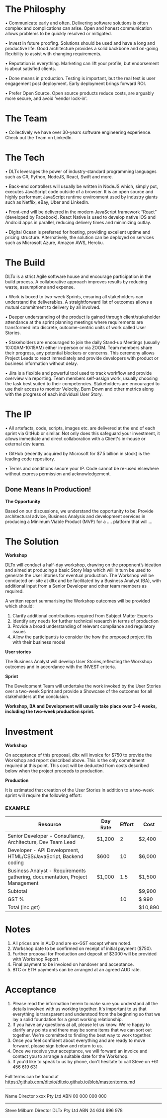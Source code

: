 # The Philosphy

• Communicate early and often. Delivering software solutions is often complex and complications can arise. Open and honest communication allows problems to be quickly resolved or mitigated.

• Invest in future proofing. Solutions should be used and have a long and productive life. Good architecture provides a solid backbone and on-going flexibility to assist with changing requirements.

• Reputation is everything. Marketing can lift your profile, but endorsement is about satisfied clients.

• Done means in production. Testing is important, but the real test is user engagement post deployment. Early deployment brings forward ROI.

• Prefer Open Source. Open source products reduce costs, are arguably more secure, and avoid ‘vendor lock-in'.

# The Team

• Collectively we have over 30-years software engineering experience. Check out the Team on LinkedIn.

# The Tech

• DLTx leverages the power of industry-standard programming languages such as C#, Python, NodeJS, React, Swift and more.

• Back-end controllers will usually be written in NodeJS which, simply put, executes JavaScript code outside of a browser.
It is an open source and highly performant JavaScript runtime environment used by industry giants such as Netflix, eBay,
Uber and LinkedIn.

• Front-end will be delivered in the modern JavaScript framework “React” (developed by Facebook). React Native is used to
develop native iOS and Android apps in parallel, reducing delivery times and minimizing outlay.

• Digital Ocean is preferred for hosting, providing excellent uptime and pricing structure. Alternatively, the solution can
be deployed on services such as Microsoft Azure, Amazon AWS, Heroku.

# The Build

DLTx is a strict Agile software house and encourage participation in the build process. A collaborative approach improves results by reducing waste, assumptions and expense.

• Work is boxed to two-week Sprints, ensuring all stakeholders can understand the deliverables. A straightforward list of outcomes allows a mutual commitment to delivery by all involved.

• Deeper understanding of the product is gained through client/stakeholder attendance at the sprint planning meetings where requirements are transformed into discrete, outcome-centric units of work called User Stories.

• Stakeholders are encouraged to join the daily Stand-up Meetings (usually 10:00AM-10:15AM) either in-person or via ZOOM. Team members share their progress, any potential blockers or concerns. This ceremony allows Project Leads to react immediately and provide developers with product or business information without delay.

• Jira is a flexible and powerful tool used to track workflow and provide overview via reporting. Team members self-assign work, usually choosing the task best suited to their competencies. Stakeholders are encouraged to use their access to monitor Velocity, Burn Down and other metrics along with the progress of each individual User Story.

# The IP

• All artefacts, code, scripts, images etc. are delivered at the end of each sprint via GitHub or similar. Not only does this safeguard your investment, it allows immediate and direct collaboration with a Client's in-house or external dev teams.

• GitHub (recently acquired by Microsoft for $7.5 billion in stock) is the leading code repository.

• Terms and conditions secure your IP. Code cannot be re-used elsewhere without express permission and acknowledgement.

## Done Means In Production!

**The Opportunity**

Based on our discussions, we understand the opportunity to be:
Provide architectural advice, Business Analysis and development services in producing a Minimum Viable Product (MVP) for a .... platform that will ...

# The Solution

**Workshop**

DLTx will conduct a half-day workshop, drawing on the proponent’s ideation and aimed at producing a basic Story Map which will in turn be used to generate the User Stories for eventual production. The Workshop will be conducted on-site at dltx and be facilitated by a Business Analyst (BA), with additional input from a Senior Developer and other team members as required.

A written report summarising the Workshop outcomes will be provided which should: 

1. Clarify additional contributions required from Subject Matter Experts
2. Identify any needs for further technical research in terms of production
3. Provide a broad understanding of relevant compliance and regulatory issues
4. Allow the participant/s to consider the how the proposed project fits with their business model

**User stories**

The Business Analyst will develop User Stories,reflecting the Workshop outcomes and in accordance with the INVEST criteria.
 
**Sprint**

The Development Team will undertake the work invoked by the User Stories over a two-week Sprint and provide a Showcase of the outcomes for all stakeholders at the conclusion.

**Workshop, BA and Development will usually take place over 3-4 weeks, including the two-week production sprint.**

# Investment

**Workshop**

On acceptance of this proposal, dltx will invoice for $750 to provide the Workshop and report described above. This is the only commitment required at this point. This cost will be deducted from costs described below when the project	proceeds to production. 
  
**Production**

It is estimated that creation of the User Stories in addition to a two-week sprint will require the following effort:

### EXAMPLE

| __Resource__ | __Day Rate__ | __Effort__ | __Cost__ |
|-------------|------------|------------|------------|
| Senior Developer - Consultancy, Architecture, Dev Team Lead        | $1,200    | 2  |$2,400 |
| Developer - API Development, HTML/CSS/JavaScript, Backend coding         | $600 | 10    | $6,000|
| Business Analyst - Requirements gathering, documentation, Project Management         | $1,000 | 1.5    | $1,500|
|Subtotal        | |    | $9,900|
|GST %        |  |  10  | $  990|
|Total (inc gst)        |  |    | $10,890 |


# Notes

1. All prices are in AUD and are ex-GST except where noted.
2. Workshop date to be confirmed on receipt of initial payment ($750).
3. Further proposal for Production and deposit of $3000 will be provided with Workshop Report.
4. Final payment to be invoiced on handover and acceptance.
5. BTC or ETH payments can be arranged at an agreed AUD rate.

# Acceptance

1. Please read the information herein to make sure you understand all the details involved with us working together. It's important to us that everything is transparent and understood from the beginning so that we lay a solid foundation for a great working relationship.
2. If you have any questions at all, please let us know. We're happy to clarify any points and there may be some items that we can sort out together. We're committed to finding the best way to work together.
3. Once you feel confident about everything and are ready to move forward, please sign below and return to us.
4. Once we receive your acceptance, we will forward an invoice and contact you to arrange a suitable date for the Workshop.
5. If you'd like to speak to us by phone, don't hesitate to call Steve on +61 456 619 631

Full terms can be found at https://github.com/dltxio/dltxio.github.io/blob/master/terms.md
______________________________________

Name
Director 
xxxx Pty Ltd 
ABN 00 000 000 000 
________________________________________

Steve Milburn
Director
DLTx Pty Ltd
ABN 24 634 696 978
